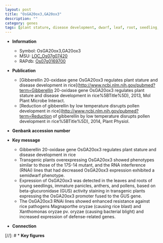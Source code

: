 ```yaml
---
layout: post
title: "OsGA20ox3,GA20ox3"
description: ""
category: genes
tags: [plant stature, disease development, dwarf, leaf, root, seedling, panicle, anther, pollen, bacterial blight, defense]
---
```


* **Information**  
    + Symbol: OsGA20ox3,GA20ox3  
    + MSU: [LOC_Os07g07420](http://rice.plantbiology.msu.edu/cgi-bin/ORF_infopage.cgi?orf=LOC_Os07g07420)  
    + RAPdb: [Os07g0169700](http://rapdb.dna.affrc.go.jp/viewer/gbrowse_details/irgsp1?name=Os07g0169700)  

* **Publication**  
    + [Gibberellin 20-oxidase gene OsGA20ox3 regulates plant stature and disease development in rice](http://www.ncbi.nlm.nih.gov/pubmed?term=Gibberellin 20-oxidase gene OsGA20ox3 regulates plant stature and disease development in rice%5BTitle%5D), 2013, Mol Plant Microbe Interact.
    + [Reduction of gibberellin by low temperature disrupts pollen development in rice](http://www.ncbi.nlm.nih.gov/pubmed?term=Reduction of gibberellin by low temperature disrupts pollen development in rice%5BTitle%5D), 2014, Plant Physiol.

* **Genbank accession number**  

* **Key message**  
    + Gibberellin 20-oxidase gene OsGA20ox3 regulates plant stature and disease development in rice
    + Transgenic plants overexpressing OsGA20ox3 showed phenotypes similar to those of the 17S-14 mutant, and the RNA interference (RNAi) lines that had decreased OsGA20ox3 expression exhibited a semidwarf phenotype.
    + Expression of OsGA20ox3 was detected in the leaves and roots of young seedlings, immature panicles, anthers, and pollens, based on beta-glucuronidase (GUS) activity staining in transgenic plants expressing the OsGA20ox3 promoter fused to the GUS gene.
    + The OsGA20ox3 RNAi lines showed enhanced resistance against rice pathogens Magnaporthe oryzae (causing rice blast) and Xanthomonas oryzae pv. oryzae (causing bacterial blight) and increased expression of defense-related genes.

* **Connection**  

[//]: # * **Key figures**  



